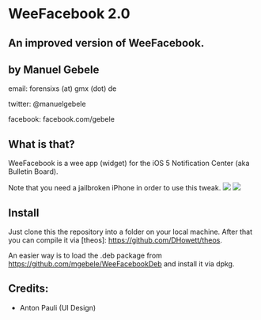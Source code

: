 WeeFacebook 2.0
===============
An improved version of WeeFacebook.
-----------------------------------

by Manuel Gebele
----------------

email: forensixs (at) gmx (dot) de

twitter: @manuelgebele

facebook: facebook.com/gebele


What is that?
-------------

WeeFacebook is a wee app (widget) for the iOS 5 Notification Center 
(aka Bulletin Board).

Note that you need a jailbroken iPhone in order to use this tweak.
[![](http://img847.imageshack.us/img847/8816/ss1u.png)](http://img847.imageshack.us/img847/8816/ss1u.png)
[![](http://img855.imageshack.us/img855/9393/ss2ta.png)](http://img855.imageshack.us/img855/9393/ss2ta.png)

Install
-------

Just clone this the repository into a folder on your local machine.
After that you can compile it via [theos]: https://github.com/DHowett/theos.

An easier way is to load the .deb package from https://github.com/mgebele/WeeFacebookDeb
and install it via dpkg.


Credits:
--------

* Anton Pauli (UI Design)
